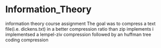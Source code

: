 # Information_Theory
information theory course assignment
The goal was to compress a text file(i.e. dickens.txt) in a better compression ratio than zip implements
i implementsed a lempel-ziv compression followed by an huffman tree coding compression
